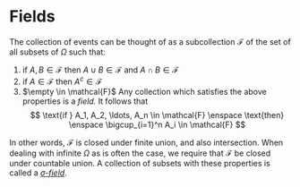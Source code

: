 # Fields

The collection of events can be thought of as a subcollection $\mathcal{F}$ of
the set of all subsets of $\Omega$ such that:
1. if $A, B \in \mathcal{F}$ then $A \cup B \in \mathcal{F}$ and $A \cap B \in
   \mathcal{F}$
2. if $A \in \mathcal{F}$ then $A^{c} \in \mathcal{F}$
3. $\empty \in \mathcal{F}$
Any collection which satisfies the above properties is a  *field.* It follows
that 
$$
\text{if } A_1, A_2, \ldots, A_n \in \mathcal{F} \enspace \text{then} \enspace
\bigcup_{i=1}^n A_i \in \mathcal{F}
$$

In other words, $\mathcal{F}$ is closed under finite union, and also
intersection. When dealing with infinite $\Omega$ as is often the case, we
require that $\mathcal{F}$ be closed under countable union. A collection of
subsets with these properties is called a *[$\sigma$-field](202210061621.md)*.
